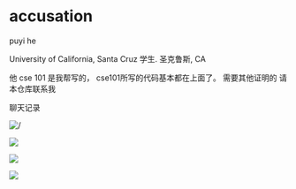 # accusation

puyi he

University of California, Santa Cruz  学生. 圣克鲁斯, CA

他 cse 101 是我帮写的， cse101所写的代码基本都在上面了。 需要其他证明的 请本仓库联系我


聊天记录

![/](https://raw.githubusercontent.com/nooooober/accusation/main/assert/微信图片_20231212213849.jpg)

![](https://raw.githubusercontent.com/nooooober/accusation/main/assert/微信图片_20231212213807.jpg)

![](https://raw.githubusercontent.com/nooooober/accusation/main/assert/微信图片_20231212213822.jpg)

![](https://raw.githubusercontent.com/nooooober/accusation/main/assert/微信图片_20231212213840.jpg)

